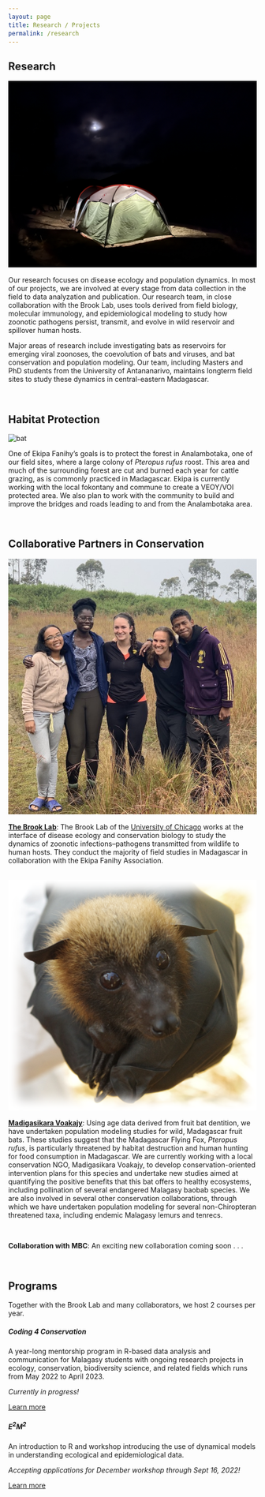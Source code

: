 ```yaml
---
layout: page
title: Research / Projects
permalink: /research
---
```


<h2>Research</h2>

<img src="/assets/research/lab_tent.jpeg" alt="tent" class="float-end col-md-5" />

Our research focuses on disease ecology and population dynamics. In most of our projects, we are involved at every stage from data collection in the field to data analyzation and publication. Our research team, in close collaboration with the Brook Lab, uses tools derived from field biology, molecular immunology, and epidemiological modeling to study how zoonotic pathogens persist, transmit, and evolve in wild reservoir and spillover human hosts. 

Major areas of research include investigating bats as reservoirs for emerging viral zoonoses, the coevolution of bats and viruses, and bat conservation and population modeling. Our team, including Masters and PhD students from the University of Antananarivo, maintains longterm field sites to study these dynamics in central-eastern Madagascar.

<div style="clear:both;">&nbsp;</div>

<h2>Habitat Protection</h2>

<img src="/assets/research/Analambotaka roost.jpeg" alt="bat" class="float-start col-md-5" />

One of Ekipa Fanihy’s goals is to protect the forest in Analambotaka, one of our field sites, where a large colony of *Pteropus rufus* roost. This area and much of the surrounding forest are cut and burned each year for cattle grazing, as is commonly practiced in Madagascar. Ekipa is currently working with the local fokontany and commune to create a VEOY/VOI protected area. We also plan to work with the community to build and improve the bridges and roads leading to and from the Analambotaka area. 

<div style="clear:both;">&nbsp;</div>

<h2>Collaborative Partners in Conservation</h2>

<img src="/assets/ekipa_fanihy_happy.jpg" alt="ekipa_fanihy" class="float-end col-sm-5"/>

[**The Brook Lab**](https://brooklab.org/): The Brook Lab of the [University of Chicago](https://www.uchicago.edu/) works at the interface of disease ecology and conservation biology to study the dynamics of zoonotic infections–pathogens transmitted from wildlife to human hosts. They conduct the majority of field studies in Madagascar in collaboration with the Ekipa Fanihy Association.

<div style="clear:both;">&nbsp;</div>

<img src="/assets/research/baby_bat.png" alt="baby_bat" class="float-end col-md-5" />

[**Madigasikara Voakajy**](https://www.madagasikara-voakajy.org/): Using age data derived from fruit bat dentition, we have undertaken population modeling studies for wild, Madagascar fruit bats. These studies suggest that the Madagascar Flying Fox, *Pteropus rufus*, is particularly threatened by habitat destruction and human hunting for food consumption in Madagascar. We are currently working with a local conservation NGO, Madigasikara Voakajy, to develop conservation-oriented intervention plans for this species and undertake new studies aimed at quantifying the positive benefits that this bat offers to healthy ecosystems, including pollination of several endangered Malagasy baobab species. We are also involved in several other conservation collaborations, through which we have undertaken population modeling for several non-Chiropteran threatened taxa, including endemic Malagasy lemurs and tenrecs.

<div style="clear:both;">&nbsp;</div>

**Collaboration with MBC**: An exciting new collaboration coming soon . . .

<div style="clear:both;">&nbsp;</div>

<h2>Programs</h2>

Together with the Brook Lab and many collaborators, we host 2 courses per year.

<div class="row">
  <div class="col-sm-6">
    <div class="card">
      <div class="card-body">
        <h5 class="card-title">Coding 4 Conservation</h5>
        <p class="card-text">A year-long mentorship program in R-based data analysis and communication for Malagasy students with ongoing research projects in ecology, conservation, biodiversity science, and related fields which runs from May 2022 to April 2023.</p>
        <p><em>Currently in progress!</em></p>
        <a href="https://coding4conservation.org/" class="btn btn-primary">Learn more</a>
      </div>
    </div>
  </div>
  <div class="col-sm-6">
    <div class="card">
      <div class="card-body">
        <h5 class="card-title">E<sup>2</sup>M<sup>2</sup></h5>
        <p class="card-text">An introduction to R and workshop introducing the use of dynamical models in understanding ecological and epidemiological data.</p>
        <p><em>Accepting applications for December workshop through Sept 16, 2022!</em></p>
        <a href="https://e2m2.org/" class="btn btn-primary">Learn more</a>
      </div>
    </div>
  </div>
</div>
